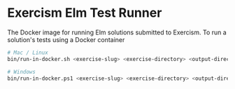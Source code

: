 # Exercism Elm Test Runner

The Docker image for running Elm solutions submitted to Exercism.
To run a solution's tests using a Docker container

```sh
# Mac / Linux
bin/run-in-docker.sh <exercise-slug> <exercise-directory> <output-directory>

# Windows
bin/run-in-docker.ps1 <exercise-slug> <exercise-directory> <output-directory>
```
